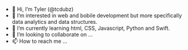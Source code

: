 - 👋 Hi, I’m Tyler (@tcdubz)
- 👀 I’m interested in web and bobile development but more specifically data analytics and data structures.
- 🌱 I’m currently learning html, CSS, Javascript, Python and Swift.
- 💞️ I’m looking to collaborate on ...
- 📫 How to reach me ...

<!---
tcdubz/tcdubz is a ✨ special ✨ repository because its `README.md` (this file) appears on your GitHub profile.
You can click the Preview link to take a look at your changes.
--->

